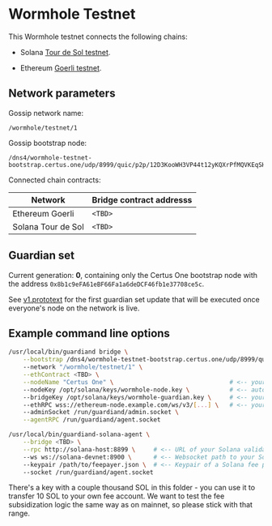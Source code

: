 # Wormhole Testnet

This Wormhole testnet connects the following chains:

- Solana [Tour de Sol testnet](https://docs.solana.com/clusters#testnet).

- Ethereum [Goerli testnet](https://goerli.net).

## Network parameters

Gossip network name:

    /wormhole/testnet/1

Gossip bootstrap node:

    /dns4/wormhole-testnet-bootstrap.certus.one/udp/8999/quic/p2p/12D3KooWH3VP44t12yKQXrPfMQVKEqSHnk5GTN3RCSqNoakAkLCq

Connected chain contracts:

| Network            | Bridge contract addresss |
|--------------------|--------------------------|
| Ethereum Goerli    | `<TBD>`                  |
| Solana Tour de Sol | `<TBD>`                  |

## Guardian set

Current generation: **0**, containing only the Certus One bootstrap node with the
address `0x8b1c9eFA61eBF66Fa1a6deDCF46fb1e37708ce5c`.

See [v1.prototext](guardianset/v1.prototxt) for the first guardian set update that will be executed once everyone's
node on the network is live.

## Example command line options

```bash
/usr/local/bin/guardiand bridge \
    --bootstrap /dns4/wormhole-testnet-bootstrap.certus.one/udp/8999/quic/p2p/12D3KooWH3VP44t12yKQXrPfMQVKEqS>
    --network "/wormhole/testnet/1" \
    --ethContract <TBD> \
    --nodeName "Certus One" \                                # <-- your node's name (for network explorer usage)
    --nodeKey /opt/solana/keys/wormhole-node.key \           # <-- auto-generated node key
    --bridgeKey /opt/solana/keys/wormhole-guardian.key \     # <-- your guardian key generated by "guardiand keygen"
    --ethRPC wss://ethereum-node.example.com/ws/v3/[...] \   # <-- your ETH full/light node websocket URI
    --adminSocket /run/guardiand/admin.socket \
    --agentRPC /run/guardiand/agent.socket
```

```bash
/usr/local/bin/guardiand-solana-agent \
    --bridge <TBD> \
    --rpc http://solana-host:8899 \     # <-- URL of your Solana validator RPC server
    --ws ws://solana-devnet:8900 \      # <-- Websocket path to your Solana validator PubSub port (RPC port +1)
    --keypair /path/to/feepayer.json \  # <-- Keypair of a Solana fee payer account with ~10 SOL in it
    --socket /run/guardiand/agent.socket
```

There's a key with a couple thousand SOL in this folder - you can use it to transfer 10 SOL to your own fee account.
We want to test the fee subsidization logic the same way as on mainnet, so please stick with that range.
